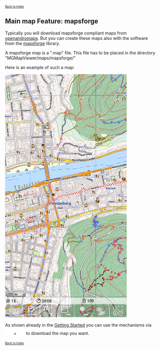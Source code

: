 <small><small>[Back to Index](../../../index.md)</small></small>

## Main map Feature: mapsforge

Typically you will download mapsforge compliant maps from [openandromaps](https://www.openandromaps.org/). 
But you can create these maps also with the software from the [mapsforge](https://github.com/mapsforge/mapsforge) library.

A mapsforge map is a ".map" file. This file has to be placed in the directory "MGMapViewer/maps/mapsforge/"

Here is an example of such a map: 

<img src="./mapsforge_map.png" width="400" />

As shown already in the  [Getting Started](../../../GettingStarted/GettingStarted.md) you can use the mechanisms via
<img src="../../../icons/group_task.svg" width="24"/> + <img src="../../../icons/download.svg" width="24"/>
to download the map you want.

<small><small>[Back to Index](../../../index.md)</small></small>